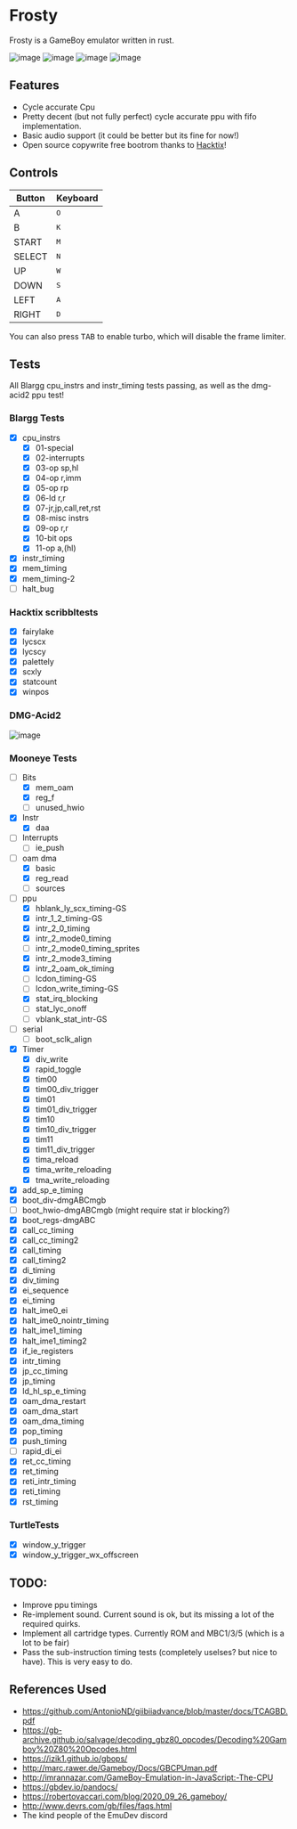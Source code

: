 # Frosty

Frosty is a GameBoy emulator written in rust.

![image](https://user-images.githubusercontent.com/16002713/119414812-330f3000-bce8-11eb-9eac-b12482dbc3f2.png)
![image](https://user-images.githubusercontent.com/16002713/119414937-78336200-bce8-11eb-96d3-62a601df39a1.png)
![image](https://user-images.githubusercontent.com/16002713/119415269-2b03c000-bce9-11eb-9185-022d400062cb.png)
![image](https://user-images.githubusercontent.com/16002713/119415428-833ac200-bce9-11eb-9253-2d06c72ff08a.png)

## Features

- Cycle accurate Cpu
- Pretty decent (but not fully perfect) cycle accurate ppu with fifo implementation. 
- Basic audio support (it could be better but its fine for now!)
- Open source copywrite free bootrom thanks to [Hacktix](https://github.com/Hacktix/Bootix)!

## Controls

| Button | Keyboard      |
|--------|---------------|
| A      | <kbd>O</kbd>  |
| B      | <kbd>K</kbd>  |
| START  | <kbd>M</kbd>  |
| SELECT | <kbd>N</kbd>  |
| UP     | <kbd>W</kbd>  |
| DOWN   | <kbd>S</kbd>  |
| LEFT   | <kbd>A</kbd>  |
| RIGHT  | <kbd>D</kbd>  |

You can also press <kbd>TAB</kbd> to enable turbo, which will disable the frame limiter.

## Tests
All Blargg cpu_instrs and instr_timing tests passing, as well as the dmg-acid2 ppu test!


### Blargg Tests

- [x] cpu_instrs
    - [x] 01-special
    - [x] 02-interrupts
    - [x] 03-op sp,hl
    - [x] 04-op r,imm
    - [x] 05-op rp
    - [x] 06-ld r,r
    - [x] 07-jr,jp,call,ret,rst
    - [x] 08-misc instrs
    - [x] 09-op r,r
    - [x] 10-bit ops
    - [x] 11-op a,(hl)
- [x] instr_timing
- [x] mem_timing
- [x] mem_timing-2
- [ ] halt_bug

### Hacktix scribbltests
- [x] fairylake
- [x] lycscx
- [x] lycscy
- [x] palettely
- [x] scxly
- [x] statcount 
- [x] winpos

### DMG-Acid2

![image](https://user-images.githubusercontent.com/16002713/117734032-83679780-b1ea-11eb-868f-7b937e2e6cd8.png)

### Mooneye Tests

- [ ] Bits
    - [x] mem_oam
    - [x] reg_f
    - [ ] unused_hwio
- [x] Instr
    - [x] daa
- [ ] Interrupts
    - [ ] ie_push
- [ ] oam dma
    - [x] basic
    - [x] reg_read
    - [ ] sources
- [ ] ppu
    - [x] hblank_ly_scx_timing-GS
    - [x] intr_1_2_timing-GS
    - [x] intr_2_0_timing
    - [x] intr_2_mode0_timing
    - [ ] intr_2_mode0_timing_sprites
    - [x] intr_2_mode3_timing
    - [x] intr_2_oam_ok_timing
    - [ ] lcdon_timing-GS
    - [ ] lcdon_write_timing-GS
    - [x] stat_irq_blocking
    - [ ] stat_lyc_onoff
    - [ ] vblank_stat_intr-GS

- [ ] serial
    - [ ] boot_sclk_align 
- [x] Timer
    - [x] div_write
    - [x] rapid_toggle
    - [x] tim00
    - [x] tim00_div_trigger
    - [x] tim01
    - [x] tim01_div_trigger
    - [x] tim10
    - [x] tim10_div_trigger
    - [x] tim11
    - [x] tim11_div_trigger
    - [x] tima_reload
    - [x] tima_write_reloading
    - [x] tma_write_reloading
- [x] add_sp_e_timing
- [x] boot_div-dmgABCmgb
- [ ] boot_hwio-dmgABCmgb (might require stat ir blocking?)
- [x] boot_regs-dmgABC
- [x] call_cc_timing
- [x] call_cc_timing2
- [x] call_timing
- [x] call_timing2
- [x] di_timing
- [x] div_timing
- [x] ei_sequence
- [x] ei_timing
- [x] halt_ime0_ei
- [x] halt_ime0_nointr_timing
- [x] halt_ime1_timing
- [x] halt_ime1_timing2
- [x] if_ie_registers
- [x] intr_timing
- [x] jp_cc_timing
- [x] jp_timing
- [x] ld_hl_sp_e_timing
- [x] oam_dma_restart
- [x] oam_dma_start
- [x] oam_dma_timing
- [x] pop_timing
- [x] push_timing
- [ ] rapid_di_ei
- [x] ret_cc_timing
- [x] ret_timing
- [x] reti_intr_timing
- [x] reti_timing
- [x] rst_timing

### TurtleTests

- [x] window_y_trigger
- [x] window_y_trigger_wx_offscreen

## TODO:
- Improve ppu timings
- Re-implement sound. Current sound is ok, but its missing a lot of the required quirks.
- Implement all cartridge types. Currently ROM and MBC1/3/5  (which is a lot to be fair)
- Pass the sub-instruction timing tests (completely uselses? but nice to have). This is very easy to do.

## References Used
- https://github.com/AntonioND/giibiiadvance/blob/master/docs/TCAGBD.pdf
- https://gb-archive.github.io/salvage/decoding_gbz80_opcodes/Decoding%20Gamboy%20Z80%20Opcodes.html
- https://izik1.github.io/gbops/
- http://marc.rawer.de/Gameboy/Docs/GBCPUman.pdf
- http://imrannazar.com/GameBoy-Emulation-in-JavaScript:-The-CPU
- https://gbdev.io/pandocs/
- https://robertovaccari.com/blog/2020_09_26_gameboy/
- http://www.devrs.com/gb/files/faqs.html
- The kind people of the EmuDev discord
